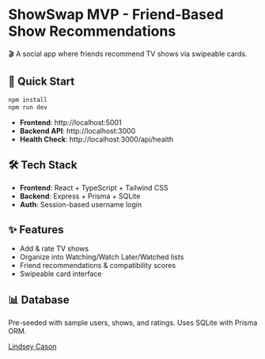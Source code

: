 # ShowSwap MVP - Friend-Based Show Recommendations

🎬 A social app where friends recommend TV shows via swipeable cards.

## 🚀 Quick Start

```bash
npm install
npm run dev
```

- **Frontend**: http://localhost:5001
- **Backend API**: http://localhost:3000
- **Health Check**: http://localhost:3000/api/health

## 🛠️ Tech Stack

- **Frontend**: React + TypeScript + Tailwind CSS
- **Backend**: Express + Prisma + SQLite
- **Auth**: Session-based username login

## ✨ Features

- Add & rate TV shows
- Organize into Watching/Watch Later/Watched lists
- Friend recommendations & compatibility scores
- Swipeable card interface

## 📊 Database

Pre-seeded with sample users, shows, and ratings. Uses SQLite with Prisma ORM.

[Lindsey Cason](https://www.lindseycason.com)
